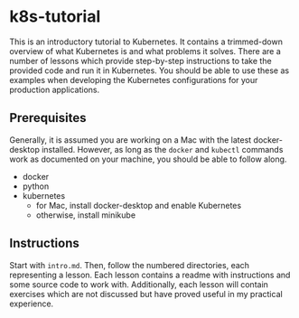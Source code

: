 # k8s-tutorial

This is an introductory tutorial to Kubernetes. It contains a trimmed-down overview of what Kubernetes is and what problems it solves. There are a number of lessons which provide step-by-step instructions to take the provided code and run it in Kubernetes. You should be able to use these as examples when developing the Kubernetes configurations for your production applications. 

## Prerequisites

Generally, it is assumed you are working on a Mac with the latest docker-desktop installed. However, as long as the `docker` and `kubectl` commands work as documented on your machine, you should be able to follow along. 

- docker
- python
- kubernetes
  - for Mac, install docker-desktop and enable Kubernetes
  - otherwise, install minikube

## Instructions

Start with `intro.md`. Then, follow the numbered directories, each representing a lesson. Each lesson contains a readme with instructions and some source code to work with. Additionally, each lesson will contain exercises which are not discussed but have proved useful in my practical experience. 

